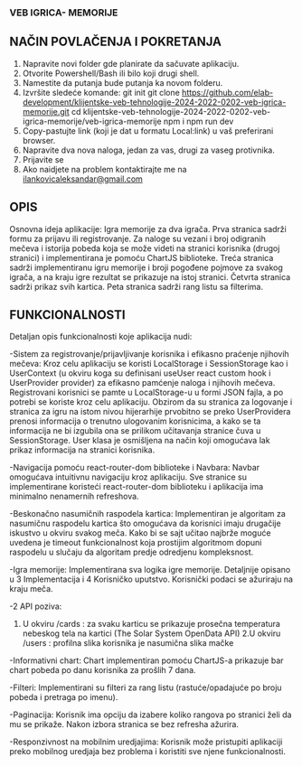 ### VEB IGRICA- MEMORIJE

## NAČIN POVLAČENJA I POKRETANJA
1. Napravite novi folder gde planirate da sačuvate aplikaciju.
2. Otvorite Powershell/Bash ili bilo koji drugi shell.
3. Namestite da putanja bude putanja ka novom folderu.
4. Izvršite sledeće komande:
   git init
   git clone https://github.com/elab-development/klijentske-veb-tehnologije-2024-2022-0202-veb-igrica-memorije.git
   cd klijentske-veb-tehnologije-2024-2022-0202-veb-igrica-memorije/veb-igrica-memorije
   npm i
   npm run dev
5. Copy-pastujte link (koji je dat u formatu Local:link) u vaš preferirani browser.
6. Napravite dva nova naloga, jedan za vas, drugi za vaseg protivnika.
7. Prijavite se   
8. Ako naidjete na problem kontaktirajte me na ilankovicaleksandar@gmail.com

## OPIS
Osnovna ideja aplikacije:
Igra memorije za dva igrača. Prva stranica sadrži formu za prijavu ili registrovanje. Za naloge su vezani i broj odigranih mečeva i istorija pobeda koja se može videti na stranici korisnika (drugoj stranici) i implementirana je pomoću ChartJS biblioteke. Treća stranica sadrži implementiranu igru memorije i broji pogođene pojmove za svakog igrača, a na kraju igre rezultat se prikazuje na istoj stranici. Četvrta stranica sadrži prikaz svih kartica. Peta stranica sadrži rang listu sa filterima.




## FUNKCIONALNOSTI

Detaljan opis funkcionalnosti koje aplikacija nudi:

-Sistem za registrovanje/prijavljivanje korisnika i efikasno praćenje njihovih mečeva:
Kroz celu aplikaciju se koristi LocalStorage i SessionStorage kao i UserContext (u okviru koga su definisani useUser react custom hook i UserProvider provider) za efikasno pamćenje naloga i njihovih mečeva. Registrovani korisnici se pamte u LocalStorage-u u formi JSON fajla, a po potrebi se koriste kroz celu aplikaciju. Obzirom da su stranica za logovanje i stranica za igru na istom nivou hijerarhije prvobitno se preko UserProvidera prenosi informacija o trenutno ulogovanim korisnicima, a kako se ta informacija ne bi izgubila ona se prilikom učitavanja stranice čuva u SessionStorage. User klasa je osmišljena na način koji omogućava lak prikaz informacija na stranici korisnika.

-Navigacija pomoću react-router-dom biblioteke i Navbara:
Navbar omogućava intuitivnu navigaciju kroz aplikaciju. Sve stranice su implementirane koristeći react-router-dom biblioteku i aplikacija ima minimalno nenamernih refreshova.

-Beskonačno nasumičnih raspodela kartica:
Implementiran je algoritam za nasumičnu raspodelu kartica što omogućava da korisnici imaju drugačije iskustvo u okviru svakog meča. Kako bi se sajt učitao najbrže moguće uvedena je timeout funkcionalnost koja prostijim algoritmom dopuni raspodelu u slučaju da algoritam predje odredjenu kompleksnost.

-Igra memorije:
Implementirana sva logika igre memorije. Detaljnije opisano u 3 Implementacija i  4 Korisničko uputstvo. Korisnički podaci se ažuriraju na kraju meča.

-2 API poziva:
1. U okviru /cards : za svaku karticu se prikazuje prosečna temperatura nebeskog tela na kartici (The Solar System OpenData API)
2.U okviru /users : profilna slika korisnika je nasumična slika mačke

-Informativni chart:
Chart implementiran pomoću ChartJS-a prikazuje bar chart pobeda po danu korisnika za prošlih 7 dana.

-Filteri:
Implementirani su filteri za rang listu (rastuće/opadajuće po broju pobeda i pretraga po imenu).

-Paginacija:
Korisnik ima opciju da izabere koliko rangova po stranici želi da mu se prikaže. Nakon izbora stranica se bez refresha ažurira. 

-Responzivnost na mobilnim uredjajima:
Korisnik može pristupiti aplikaciji preko mobilnog uredjaja bez problema i koristiti sve njene funkcionalnosti.
